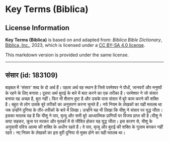 # Key Terms (Biblica)

## License Information

**Key Terms (Biblica)** is based on and adapted from: _Biblica Bible Dictionary_, [Biblica, Inc.](https://www.biblica.com/), 2023, which is licensed under a [CC BY-SA 4.0 license](https://creativecommons.org/licenses/by-sa/4.0/legalcode.en).

This markdown version is provided under the same license.



--------------------------------

## संसार (id: 183109)

बाइबल में 'संसार' शब्द के दो अर्थ हैं। पहला अर्थ वह स्थान है जिसे परमेश्‍वर ने पौधों, जानवरों और मनुष्यों के रहने के लिए बनाया। दूसरा अर्थ बुराई के बारे में बात करने का एक तरीका है। परमेश्‍वर ने जो संसार बनाया वह अच्छा है, बुरा नहीं। फिर भी शैतान दुष्ट है और उसके पास संसार में बुरे काम करने की शक्ति है। बहुत से लोग उसके बुरे तरीकों का अनुसरण करना चुनते हैं। नये नियम के लेखकों का यही मतलब था जब उन्होंने दुनिया के तौर\-तरीकों के बारे में लिखा। उन्होंने यह भी लिखा कि यीशु ने संसार पर युद्ध जीता। इसका मतलब यह है कि यीशु ने पाप, मृत्यु और सभी बुरे आध्यात्मिक प्राणियों पर विजय प्राप्त की है।यीशु ने कष्ट सहकर, क्रूस पर मरकर और मृतकों में से जीवित होकर यह युद्ध जीता। इस कारण से, यीशु के अनुयायी पवित्र आत्मा की शक्ति के अधीन रहते हैं। वे पाप, मृत्यु और बुराई की शक्ति के गुलाम बनकर नहीं रहते। नए नियम के लेखकों का इस बुरी दुनिया से मुक्त होने का यही मतलब था।


